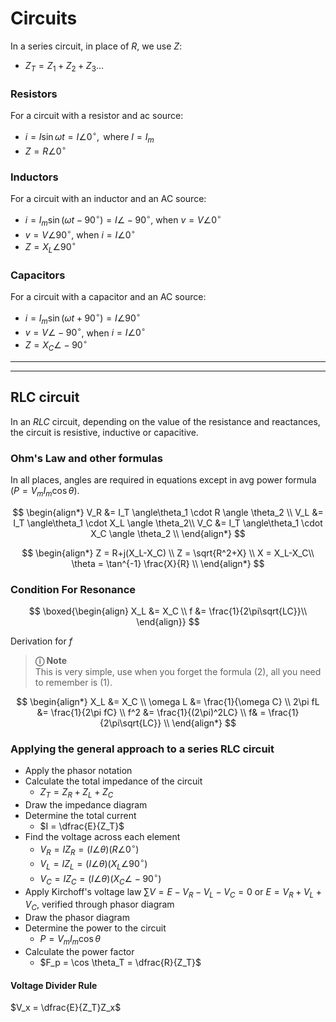# Circuits
In a series circuit, in place of $R$, we use $Z$:
 -  $Z_T = Z_1 + Z_2 + Z_3 \dots$

### Resistors

For a circuit with a resistor and ac source:
- $i = I \sin \omega t = I \angle 0^\circ, \text{ where } I = I_m$
- $Z = R \angle 0^\circ$

### Inductors

For a circuit with an inductor and an AC source:
- $i = I_m \sin (\omega t -90^\circ) = I\angle -90^\circ$, when $v = V \angle 0^\circ$
- $v = V\angle 90^\circ$, when $i = I \angle 0^\circ$
- $Z = X_L \angle 90^\circ$

### Capacitors

For a circuit with a capacitor and an AC source:

- $i = I_m \sin (\omega t + 90^\circ) = I\angle 90^\circ$
- $v = V\angle -90^\circ$, when $i = I \angle 0^\circ$
- $Z = X_C \angle -90^\circ$
---
---
## RLC circuit

In an $RLC$ circuit, depending on the value of the resistance and reactances, the circuit is resistive, inductive or capacitive.

### Ohm's Law and other formulas

In all places, angles are required in equations except in avg power formula ($P=V_mI_m\cos\theta$).

$$
\begin{align*}
    V_R &= I_T \angle\theta_1 \cdot R \angle \theta_2 \\
    V_L &= I_T \angle\theta_1 \cdot X_L \angle \theta_2\\
    V_C &= I_T \angle\theta_1 \cdot X_C \angle \theta_2 \\
\end{align*}
$$

$$
\begin{align*}
    Z = R+j(X_L-X_C) \\
    Z = \sqrt{R^2+X} \\
    X = X_L-X_C\\
    \theta = \tan^{-1} \frac{X}{R} \\
\end{align*}
$$

### Condition For Resonance

$$
\boxed{\begin{align}
    X_L &= X_C \\
    f &= \frac{1}{2\pi\sqrt{LC}}\\
\end{align}}
$$

Derivation for $f$

> **&#9432; Note** <br>
> This is very simple, use when you forget the formula $(2)$, all you need to remember is $(1)$.

$$
\begin{align*}
    X_L &= X_C \\
    \omega L &= \frac{1}{\omega C} \\
    2\pi fL &= \frac{1}{2\pi fC} \\
    f^2 &= \frac{1}{(2\pi)^2LC} \\
    f& = \frac{1}{2\pi\sqrt{LC}} \\
\end{align*}
$$

### Applying the general approach to a series RLC circuit

- Apply the phasor notation
- Calculate the total impedance of the circuit
    - $Z_T = Z_R + Z_L + Z_C$
- Draw the impedance diagram
- Determine the total current
    - $I = \dfrac{E}{Z_T}$
- Find the voltage across each element
    - $V_R = IZ_R = (I\angle\theta)(R\angle 0^\circ)$
    - $V_L = IZ_L = (I\angle\theta)(X_L\angle 90^\circ)$
    - $V_C = IZ_C = (I\angle\theta)(X_C\angle -90^\circ)$
- Apply Kirchoff's voltage law
 $\sum V = E-V_R-V_L-V_C = 0 \text{ or } E = V_R+V_L+V_C$, verified through phasor diagram
- Draw the phasor diagram
- Determine the power to the circuit
    - $P=V_mI_m\cos\theta$
- Calculate the power factor
    - $F_p = \cos \theta_T = \dfrac{R}{Z_T}$

#### Voltage Divider Rule

$V_x = \dfrac{E}{Z_T}Z_x$